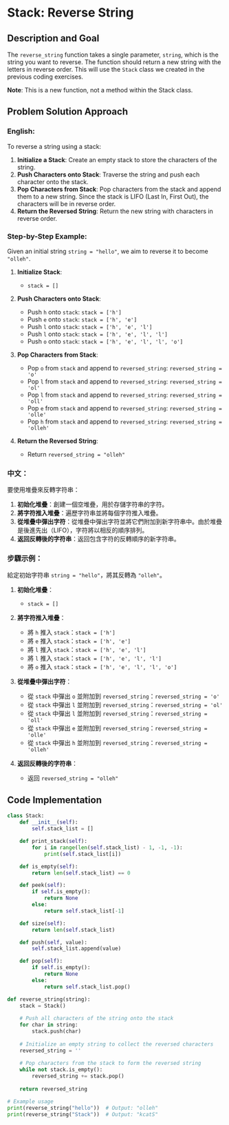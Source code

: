 # Stack: Reverse String 

## Description and Goal

The `reverse_string` function takes a single parameter, `string`, which is the string you want to reverse. The function should return a new string with the letters in reverse order. This will use the `Stack` class we created in the previous coding exercises.

**Note**: This is a new function, not a method within the Stack class.

## Problem Solution Approach

### English:

To reverse a string using a stack:

1. **Initialize a Stack**: Create an empty stack to store the characters of the string.
2. **Push Characters onto Stack**: Traverse the string and push each character onto the stack.
3. **Pop Characters from Stack**: Pop characters from the stack and append them to a new string. Since the stack is LIFO (Last In, First Out), the characters will be in reverse order.
4. **Return the Reversed String**: Return the new string with characters in reverse order.

### Step-by-Step Example:

Given an initial string `string = "hello"`, we aim to reverse it to become `"olleh"`.

1. **Initialize Stack**:
   - `stack = []`

2. **Push Characters onto Stack**:
   - Push `h` onto `stack`: `stack = ['h']`
   - Push `e` onto `stack`: `stack = ['h', 'e']`
   - Push `l` onto `stack`: `stack = ['h', 'e', 'l']`
   - Push `l` onto `stack`: `stack = ['h', 'e', 'l', 'l']`
   - Push `o` onto `stack`: `stack = ['h', 'e', 'l', 'l', 'o']`

3. **Pop Characters from Stack**:
   - Pop `o` from `stack` and append to `reversed_string`: `reversed_string = 'o'`
   - Pop `l` from `stack` and append to `reversed_string`: `reversed_string = 'ol'`
   - Pop `l` from `stack` and append to `reversed_string`: `reversed_string = 'oll'`
   - Pop `e` from `stack` and append to `reversed_string`: `reversed_string = 'olle'`
   - Pop `h` from `stack` and append to `reversed_string`: `reversed_string = 'olleh'`

4. **Return the Reversed String**:
   - Return `reversed_string = "olleh"`

### 中文：

要使用堆疊來反轉字符串：

1. **初始化堆疊**：創建一個空堆疊，用於存儲字符串的字符。
2. **將字符推入堆疊**：遍歷字符串並將每個字符推入堆疊。
3. **從堆疊中彈出字符**：從堆疊中彈出字符並將它們附加到新字符串中。由於堆疊是後進先出（LIFO），字符將以相反的順序排列。
4. **返回反轉後的字符串**：返回包含字符的反轉順序的新字符串。

### 步驟示例：

給定初始字符串 `string = "hello"`，將其反轉為 `"olleh"`。

1. **初始化堆疊**：
   - `stack = []`

2. **將字符推入堆疊**：
   - 將 `h` 推入 `stack`：`stack = ['h']`
   - 將 `e` 推入 `stack`：`stack = ['h', 'e']`
   - 將 `l` 推入 `stack`：`stack = ['h', 'e', 'l']`
   - 將 `l` 推入 `stack`：`stack = ['h', 'e', 'l', 'l']`
   - 將 `o` 推入 `stack`：`stack = ['h', 'e', 'l', 'l', 'o']`

3. **從堆疊中彈出字符**：
   - 從 `stack` 中彈出 `o` 並附加到 `reversed_string`：`reversed_string = 'o'`
   - 從 `stack` 中彈出 `l` 並附加到 `reversed_string`：`reversed_string = 'ol'`
   - 從 `stack` 中彈出 `l` 並附加到 `reversed_string`：`reversed_string = 'oll'`
   - 從 `stack` 中彈出 `e` 並附加到 `reversed_string`：`reversed_string = 'olle'`
   - 從 `stack` 中彈出 `h` 並附加到 `reversed_string`：`reversed_string = 'olleh'`

4. **返回反轉後的字符串**：
   - 返回 `reversed_string = "olleh"`

## Code Implementation

```python
class Stack:
    def __init__(self):
        self.stack_list = []

    def print_stack(self):
        for i in range(len(self.stack_list) - 1, -1, -1):
            print(self.stack_list[i])

    def is_empty(self):
        return len(self.stack_list) == 0

    def peek(self):
        if self.is_empty():
            return None
        else:
            return self.stack_list[-1]

    def size(self):
        return len(self.stack_list)

    def push(self, value):
        self.stack_list.append(value)

    def pop(self):
        if self.is_empty():
            return None
        else:
            return self.stack_list.pop()

def reverse_string(string):
    stack = Stack()
    
    # Push all characters of the string onto the stack
    for char in string:
        stack.push(char)
    
    # Initialize an empty string to collect the reversed characters
    reversed_string = ''
    
    # Pop characters from the stack to form the reversed string
    while not stack.is_empty():
        reversed_string += stack.pop()
    
    return reversed_string

# Example usage
print(reverse_string("hello"))  # Output: "olleh"
print(reverse_string("Stack"))  # Output: "kcatS"
